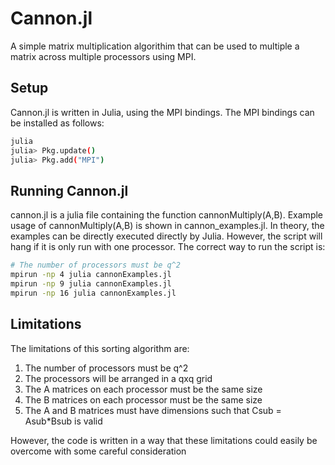 # Cannon.jl

A simple matrix multiplication algorithim that can be used to multiple
a matrix across multiple processors using MPI.

## Setup
Cannon.jl is written in Julia, using the MPI bindings. The MPI 
bindings can be installed as follows:

```sh
julia
julia> Pkg.update()
julia> Pkg.add("MPI")
```


## Running Cannon.jl

cannon.jl is a julia file containing the function cannonMultiply(A,B).
Example usage of cannonMultiply(A,B) is shown in cannon_examples.jl. In theory, the examples can be directly executed directly by Julia. However, the script will hang if it is only run with one processor. The correct
way to run the script is: 

```sh
# The number of processors must be q^2
mpirun -np 4 julia cannonExamples.jl
mpirun -np 9 julia cannonExamples.jl
mpirun -np 16 julia cannonExamples.jl
```

## Limitations
The limitations of this sorting algorithm are:
 1. The number of processors must be q^2
 2. The processors will be arranged in a qxq grid
 3. The A matrices on each processor must be the same size
 4. The B matrices on each processor must be the same size
 5. The A and B matrices must have dimensions such that Csub = Asub*Bsub is valid

However, the code is written in a way that these limitations could easily
be overcome with some careful consideration